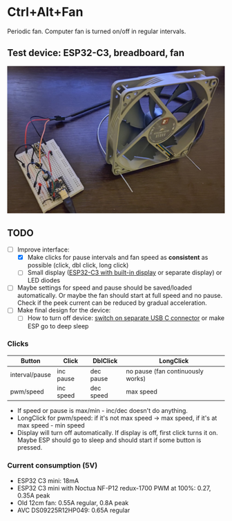 # Ctrl+Alt+Fan

Periodic fan. Computer fan is turned on/off in regular intervals.

## Test device: ESP32-C3, breadboard, fan
![Test device: ESP32-C3, breadboard, fan](<docs/test device 2.jpg>)

## TODO
- [ ] Improve interface:
    - [x] Make clicks for pause intervals and fan speed as **consistent** as possible (click, dbl click, long click)
    - [ ] Small display (<ins>ESP32-C3 with built-in display</ins> or separate display) or LED diodes
- [ ] Maybe settings for speed and pause should be saved/loaded automatically. Or maybe the fan should start at full speed and no pause. Check if the peek current can be reduced by gradual acceleration.
- [ ] Make final design for the device:
    - [ ] How to turn off device: <ins>switch on separate USB C connector</ins> or make ESP go to deep sleep

### Clicks

|Button          |Click         |DblClick   |LongClick|
|--|--|--|--|
|interval/pause  |inc pause     |dec pause  |no pause (fan continuously works)|
|pwm/speed       |inc speed     |dec speed  |max speed

- If speed or pause is max/min - inc/dec doesn't do anything.
- LongClick for pwm/speed: if it's not max speed -> max speed, if it's at max speed - min speed
- Display will turn off automatically. If display is off, first click turns it on. Maybe ESP should go to sleep and should start if some button is pressed.

### Current consumption (5V)

- ESP32 C3 mini: 18mA
- ESP32 C3 mini with Noctua NF-P12 redux-1700 PWM at 100%: 0.27, 0.35A peak
- Old 12cm fan: 0.55A regular, 0.8A peak
- AVC DS09225R12HP049: 0.65A regular